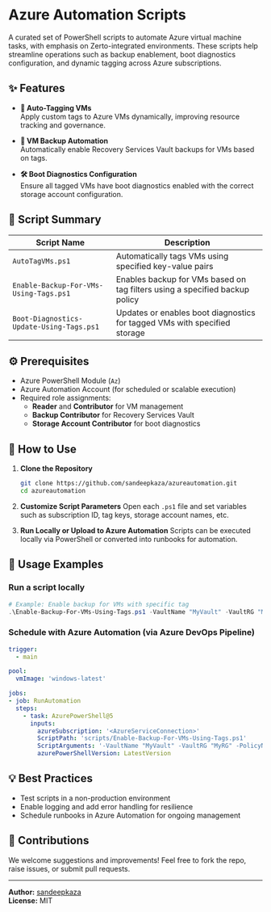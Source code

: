 # Azure Automation Scripts

A curated set of PowerShell scripts to automate Azure virtual machine tasks, with emphasis on Zerto-integrated environments. These scripts help streamline operations such as backup enablement, boot diagnostics configuration, and dynamic tagging across Azure subscriptions.

## ✨ Features

- **🎯 Auto-Tagging VMs**  
  Apply custom tags to Azure VMs dynamically, improving resource tracking and governance.

- **💾 VM Backup Automation**  
  Automatically enable Recovery Services Vault backups for VMs based on tags.

- **🛠 Boot Diagnostics Configuration**  
  Ensure all tagged VMs have boot diagnostics enabled with the correct storage account configuration.

## 📁 Script Summary

| Script Name                                          | Description                                                                  |
|-----------------------------------------------------|------------------------------------------------------------------------------|
| `AutoTagVMs.ps1`                                    | Automatically tags VMs using specified key-value pairs                       |
| `Enable-Backup-For-VMs-Using-Tags.ps1`              | Enables backup for VMs based on tag filters using a specified backup policy |
| `Boot-Diagnostics-Update-Using-Tags.ps1`            | Updates or enables boot diagnostics for tagged VMs with specified storage   |

## ⚙️ Prerequisites

- Azure PowerShell Module (`Az`)
- Azure Automation Account (for scheduled or scalable execution)
- Required role assignments:
  - **Reader** and **Contributor** for VM management
  - **Backup Contributor** for Recovery Services Vault
  - **Storage Account Contributor** for boot diagnostics

## 🚀 How to Use

1. **Clone the Repository**
   ```bash
   git clone https://github.com/sandeepkaza/azureautomation.git
   cd azureautomation
   ```

2. **Customize Script Parameters**
   Open each `.ps1` file and set variables such as subscription ID, tag keys, storage account names, etc.

3. **Run Locally or Upload to Azure Automation**
   Scripts can be executed locally via PowerShell or converted into runbooks for automation.

## 📘 Usage Examples

### Run a script locally
```powershell
# Example: Enable backup for VMs with specific tag
.\Enable-Backup-For-VMs-Using-Tags.ps1 -VaultName "MyVault" -VaultRG "MyResourceGroup" -PolicyName "DefaultPolicy" -TagKey "BackupEnabled" -TagValue "true"
```

### Schedule with Azure Automation (via Azure DevOps Pipeline)
```yaml
trigger:
  - main

pool:
  vmImage: 'windows-latest'

jobs:
- job: RunAutomation
  steps:
    - task: AzurePowerShell@5
      inputs:
        azureSubscription: '<AzureServiceConnection>'
        ScriptPath: 'scripts/Enable-Backup-For-VMs-Using-Tags.ps1'
        ScriptArguments: '-VaultName "MyVault" -VaultRG "MyRG" -PolicyName "DefaultPolicy" -TagKey "BackupEnabled" -TagValue "true"'
        azurePowerShellVersion: LatestVersion
```

## 💡 Best Practices

- Test scripts in a non-production environment
- Enable logging and add error handling for resilience
- Schedule runbooks in Azure Automation for ongoing management

## 🙌 Contributions

We welcome suggestions and improvements! Feel free to fork the repo, raise issues, or submit pull requests.

---

**Author:** [sandeepkaza](https://github.com/sandeepkaza)  
**License:** MIT
